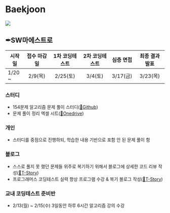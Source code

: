 # Baekjoon
<!--[![Solved.ac프로필](http://mazassumnida.wtf/api/mini/generate_badge?boj=poper)](https://solved.ac/poper)-->
<img src="http://mazandi.herokuapp.com/api?handle=poper&theme=cold"/>

<br>

## ✒SW마에스트로
| 시작일 | 접수 마감일 | 1차 코딩테스트 | 2차 코딩테스트 | 심층 면접 | 최종 결과 발표 |
| --- | :---: | :---: | :---: | :---: | :--: |
| 1/20 ~ | 2/9(목) | 2/25(토) | 3/4(토) | 3/17(금) | 3/23(목) |

### 스터디
 - 154문제 알고리즘 문제 풀이 스터디([🔗Github](https://github.com/junhyeongkim2/SW-Maestro-154algorithm))
 - 문제 풀이 정리 엑셀 시트([🔗Onedrive](https://kwackr-my.sharepoint.com/:x:/g/personal/l990115l_kw_ac_kr/EfaeMJ0RhzJNkgXrxgUq0_8BGQET6KiyEQg241By-kW_og?e=OADIsG))

### 개인
 - 스터디를 중점으로 진행하되, 학습한 내용 기반으로 포함 안 된 문제 풀이 함
### 블로그
 - 스스로 풀지 못 했던 문제들 위주로 복기하기 위해서 블로그에 상세한 코드 리뷰 작성([🔗T-Story](https://seen-young.tistory.com/category/%F0%9F%93%81%EB%AC%B8%EC%A0%9C%20%ED%92%80%EC%9D%B4/%F0%9F%A7%A9Baekjoon))
 - 프로그래머스 코딩테스트 실력 향상 프로그램 수강 & 복기 블로그 작성([🔗T-Story](https://seen-young.tistory.com/category/%F0%9F%93%81%EB%AC%B8%EC%A0%9C%20%ED%92%80%EC%9D%B4/%F0%9F%A7%A9Programmers))
### 교내 코딩테스트 준비반
 - 2/13(월) ~ 2/15(수) 3일동안 하루 6시간 알고리즘 강의 수강
